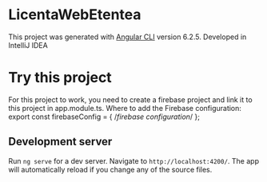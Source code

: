 # LicentaWebEtentea

This project was generated with [Angular CLI](https://github.com/angular/angular-cli) version 6.2.5.
Developed in IntelliJ IDEA

# Try this project
For this project to work, you need to create a firebase project and link it to this project in app.module.ts. Where to add the Firebase configuration: 
export const firebaseConfig = {
  /*firebase configuration*/
};

## Development server

Run `ng serve` for a dev server. Navigate to `http://localhost:4200/`. The app will automatically reload if you change any of the source files.
